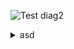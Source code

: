 ![Test diag2](https://g.gravizo.com/source/svg/mark_10?https://raw.githubusercontent.com/1gog/kvm_ansible/master/ANSIBLE.md)
<details>
<summary>asd</summary>
mark_10
/**
*@opt commentname
*@note  some note
*/
class Structural{}

/**
*@opt all
*@note Class1
*/
class Counter extends Structural {
        static public int counter;
        public int getCounter();
}
class RunningCounter extends Counter{}

/**
*@opt all
*@note class and super class
*/
class SuperAnsible {
static public int Name;
}

class Ansible extends SuperAnsible {
private string Url;
public int count;
void get_log();
}
mark_10
</details>